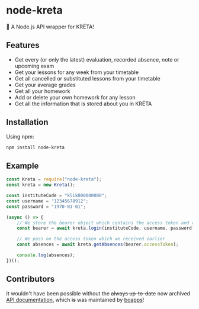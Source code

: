 # node-kreta

🎒 A Node.js API wrapper for KRÉTA!

## Features

- Get every (or only the latest) evaluation, recorded absence, note or upcoming exam
- Get your lessons for any week from your timetable
- Get all cancelled or substituted lessons from your timetable
- Get your average grades
- Get all your homework
- Add or delete your own homework for any lesson
- Get all the information that is stored about you in KRÉTA


## Installation

Using npm:

```bash
npm install node-kreta
```

## Example

```js
const Kreta = require("node-kreta");
const kreta = new Kreta();

const instituteCode = "klik000000000";
const username = "12345678912";
const password = "1970-01-01";

(async () => {
    // We store the bearer object which contains the access token and refresh token
    const bearer = await kreta.login(instituteCode, username, password);

    // We pass on the access token which we received earlier
    const absences = await kreta.getAbsences(bearer.accessToken);

    console.log(absences);
})();
```

## Contributors

It wouldn't have been possible without the ~~always up-to-date~~ now archived [API documentation](https://github.com/boapps/e-kreta-api-docs "e-kreta-api-docs"), which ~~is~~ was maintained by [boapps](https://github.com/boapps)!
